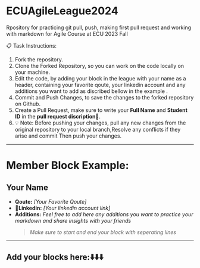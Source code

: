 # ECUAgileLeague2024
Rpository for practicing git pull, push, making first pull request and working with markdown for Agile Course at ECU 2023 Fall

📋 Task Instructions:
1. Fork the repository.
2. Clone the Forked Repository, so you can work on the code locally on your machine.
3. Edit the code, by adding your block in the league with your name as a header, containing your favorite qoute, your linkedin account and any additions you want to add as discribed bellow in the example .
4. Commit and Push Changes, to save the changes to the forked repository on Github.
5. Create a Pull Request, make sure to write your **Full Name** and **Student ID** in the **pull request discription**:bookmark:.
6. 💡 Note: Before pushing your changes, pull any new changes from the original repository to your local branch,Resolve any conflicts if they arise and commit Then push your changes.

---
# Member Block Example:
## Your Name
* **Qoute:** _[Your Favorite Qoute]_
* :link:**Linkedin:** _[Your linkedin account link]_
* **Additions:** _Feel free to add here any additions you want to practice your markdown and share insights with your friends_
   > _Make sure to start and end your block with seperating lines_
---

Add your blocks here::arrow_down::arrow_down::arrow_down:
---

